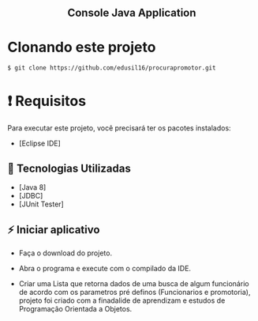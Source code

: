 
<h2 align="center">
   Console Java Application
</h2>


# Clonando este projeto

```
$ git clone https://github.com/edusil16/procurapromotor.git
```

# ❗️ Requisitos

Para executar este projeto, você precisará ter os pacotes instalados:

- [Eclipse IDE]

## 🚀 Tecnologias Utilizadas

- [Java 8]
- [JDBC]
- [JUnit Tester]

## ⚡️ Iniciar aplicativo

- Faça o download do projeto.

- Abra o programa e execute com o compilado da IDE.

- Criar uma Lista que retorna dados de uma busca de algum funcionário de acordo com os parametros pré definos (Funcionarios e promotoria), projeto foi criado com a finadalide de aprendizam e estudos de Programação  Orientada a Objetos.
